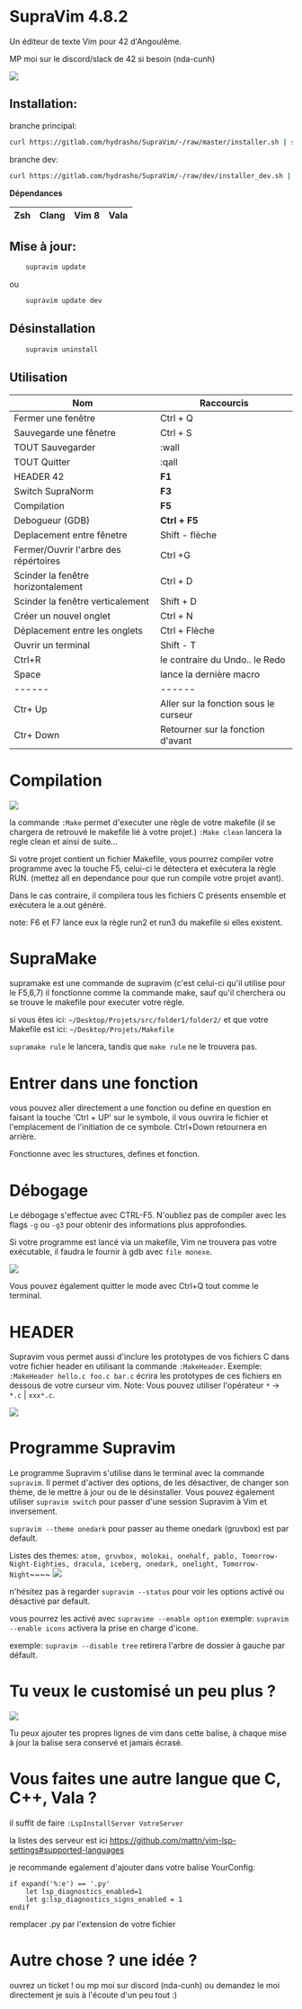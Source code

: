 # SupraVim 4.8.2

Un éditeur de texte Vim pour 42 d'Angoulême.

MP moi sur le discord/slack de 42 si besoin (nda-cunh)

<img src="img/readme.png"/>

## Installation:

branche principal:
```bash
curl https://gitlab.com/hydrasho/SupraVim/-/raw/master/installer.sh | sh
```

branche dev:
```bash
curl https://gitlab.com/hydrasho/SupraVim/-/raw/dev/installer_dev.sh | sh
```

**Dépendances**

| Zsh | Clang | Vim 8 | Vala |
|-----|-------|-------|------|

## Mise à jour:
```bash
    supravim update
```

ou

```bash
    supravim update dev
```

## Désinstallation

```bash
    supravim uninstall
```
## Utilisation

| Nom | Raccourcis |
| ------ | ------ |
| Fermer une fenêtre | Ctrl + Q |
| Sauvegarde une fênetre | Ctrl + S|
| TOUT Sauvegarder | :wall|
| TOUT Quitter | :qall|
| HEADER 42| **F1**|
| Switch SupraNorm | **F3**|
| Compilation | **F5**|
| Debogueur (GDB) | **Ctrl + F5**|
| Deplacement entre fênetre | Shift - flèche|
| Fermer/Ouvrir l'arbre des répértoires | Ctrl +G |
| Scinder la fenêtre horizontalement | Ctrl + D|
| Scinder la fenêtre verticalement | Shift + D|
| Créer un nouvel onglet | Ctrl + N|
| Déplacement entre les onglets | Ctrl + Flèche|
| Ouvrir un terminal | Shift - T|
| Ctrl+R | le contraire du Undo.. le Redo|
| Space  | lance la dernière macro |
| ------ | ------ |
| Ctr+ Up | Aller sur la fonction sous le curseur|
| Ctr+ Down |Retourner sur la fonction d'avant|

# Compilation

<img src="img/makeclean.png"/>

la commande ``:Make`` permet d'executer une règle de votre makefile (il se chargera de retrouvé le makefile lié  à votre projet.)
``:Make clean`` lancera la regle clean et ainsi de suite...

Si votre projet contient un fichier Makefile, vous pourrez compiler votre programme avec la touche F5, celui-ci le détectera et exécutera la règle RUN. (mettez all en dependance pour que run compile votre projet avant).

Dans le cas contraire, il compilera tous les fichiers C présents ensemble et exécutera le a.out généré.

note: F6 et F7 lance eux la règle run2 et run3 du makefile si elles existent.

# SupraMake

supramake est une commande de supravim (c'est celui-ci qu'il utilise pour le F5,6,7)
il fonctionne comme la commande make, sauf qu'il cherchera ou se trouve le makefile pour executer votre règle.

si vous êtes ici:
``~/Desktop/Projets/src/folder1/folder2/``
et que votre Makefile est ici:
``~/Desktop/Projets/Makefile``

``supramake rule`` le lancera, tandis que ``make rule`` ne le trouvera pas.
# Entrer dans une fonction

vous pouvez aller directement a une fonction ou define en question en faisant la touche 'Ctrl + UP' sur le symbole, il vous ouvrira le fichier et l'emplacement de l'initiation de ce symbole.
Ctrl+Down retournera en arrière.

Fonctionne avec les structures, defines et fonction.

# Débogage

Le débogage s'effectue avec CTRL-F5.
N'oubliez pas de compiler avec les flags `-g` ou `-g3` pour obtenir des informations plus approfondies.

Si votre programme est lancé via un makefile, Vim ne trouvera pas votre exécutable, il faudra le fournir à gdb avec `file monexe`.

<img src="img/GDB.png"/>

Vous pouvez également quitter le mode avec Ctrl+Q tout comme le terminal.

# HEADER

Supravim vous permet aussi d'inclure les prototypes de vos fichiers C dans votre fichier header en utilisant la commande `:MakeHeader`.
Exemple: `:MakeHeader hello.c foo.c bar.c` écrira les prototypes de ces fichiers en dessous de votre curseur vim.
Note: Vous pouvez utiliser l'opérateur `*` ->  `*.c` | `xxx*.c`.

<img src="img/header.gif"/>

# Programme Supravim
Le programme Supravim s'utilise dans le terminal avec la commande `supravim`.
Il permet d'activer des options, de les désactiver, de changer son thème, de le mettre à jour ou de le désinstaller.
Vous pouvez également utiliser `supravim switch` pour passer d'une session Supravim à Vim et inversement.

`supravim --theme onedark` pour passer au theme onedark  (gruvbox) est par default.

Listes des themes:
``atom, gruvbox, molokai, onehalf, pablo, Tomorrow-Night-Eighties, dracula, iceberg, onedark, onelight, Tomorrow-Night``~~~~
<img src="img/theme-binary.gif"/>

n'hésitez pas à regarder ``supravim --status`` pour voir les options activé ou désactivé par default.

vous pourrez les activé avec ``supravime --enable option``
exemple:  ``supravim --enable icons``
activera la prise en charge d'icone.

exemple:  ``supravim --disable tree``
retirera l'arbre de dossier à gauche par défault.


# Tu veux le customisé un peu plus ?


<img src="img/yourconfig.png"/>

Tu peux ajouter tes propres lignes de vim dans cette balise, à chaque mise à jour la balise sera conservé et jamais écrasé.

# Vous faites une autre langue que C, C++, Vala ?

il suffit de faire ``:LspInstallServer VotreServer``

la listes des serveur est ici https://github.com/mattn/vim-lsp-settings#supported-languages


je recommande egalement d'ajouter dans votre balise YourConfig:
```
if expand('%:e') == '.py'                     
    let lsp_diagnostics_enabled=1
    let g:lsp_diagnostics_signs_enabled = 1
endif                                         
```
remplacer .py par l'extension de votre fichier

# Autre chose ? une idée ?
ouvrez un ticket ! ou mp moi sur discord (nda-cunh) ou demandez le moi directement
je suis à l'écoute d'un peu tout :)

